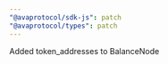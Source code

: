 ```yaml
---
"@avaprotocol/sdk-js": patch
"@avaprotocol/types": patch
---
```


Added token_addresses to BalanceNode

